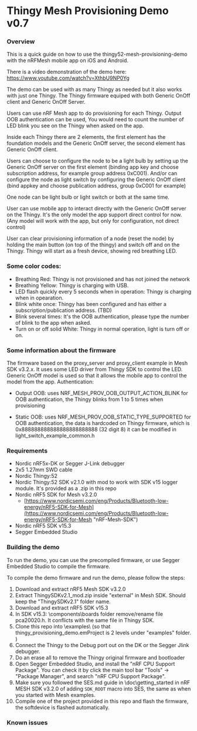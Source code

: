 # Thingy Mesh Provisioning Demo v0.7
### Overview
This is a quick guide on how to use the thingy52-mesh-provisioning-demo with the nRFMesh mobile app on iOS and Android.

There is a video demonstration of the demo here: https://www.youtube.com/watch?v=XthbU9NP0Yg

The demo can be used with as many Thingy as needed but it also works with just one Thingy. The Thingy firmware equiped with both Generic OnOff client and Generic OnOff Server.

Users can use nRF Mesh app to do provisioning for each Thingy. Output OOB authentication can be used, You would need to count the number of LED blink you see on the Thingy when asked on the app. 

Inside each Thingy there are 2 elements, the first element has the foundation models and the Generic OnOff server, the second element has Generic OnOff client.

Users can choose to configure the node to be a light bulb by setting up the Generic OnOff server on the first element (binding app key and choose subscription address, for example group address 0xC001). And/or can configure the node as light switch by configuring the Generic OnOff client (bind appkey and choose publication address, group 0xC001 for example)

One node can be light bulb or light switch or both at the same time. 

User can use mobile app to interact directly with the Generic OnOff server on the Thingy. It's the only model the app support direct control for now. 
(Any model will work with the app, but only for configuration, not direct control)

User can clear provisioning information of a node (reset the node) by holding the main button (on top of the thingy) and switch off and on the Thingy. Thingy will start as a fresh device, showing red breathing LED.

### Some color codes: 

- Breathing Red: Thingy is not provisioned and has not joined the network
- Breathing Yellow: Thingy is charging with USB. 
- LED flash quickly every 5 seconds when in operation: Thingy is charging when in opearation. 
- Blink white once: Thingy has been configured and has either a subscription/publication address.  (TBD)
- Blink several times: It's the OOB authentication, please type the number of blink to the app when asked. 
- Turn on or off solid White: Thingy in normal operation, light is turn off or on. 

### Some information about the firmware
The firmware based on the proxy_server and proxy_client example in Mesh SDK v3.2.x. It uses some LED driver from Thingy SDK to control the LED.
Generic OnOff model is used so that it allows the mobile app to control the model from the app. 
Authentication: 

- Output OOB: uses NRF_MESH_PROV_OOB_OUTPUT_ACTION_BLINK for OOB authentication, the Thingy blinks from 1 to 5 times when provisioning 

- Static OOB: uses NRF_MESH_PROV_OOB_STATIC_TYPE_SUPPORTED for OOB authentication, the data is hardcoded on Thingy firmware, which is 0x888888888888888888888888 (32 digit 8) it can be modified in light_switch_example_common.h

### Requirements
- Nordic nRF5x-DK or Segger J-Link debugger
- 2x5 1.27mm SWD cable
- Nordic Thingy:52 
- Nordic Thingy:52 SDK v2.1.0 with mod to work with SDK v15 logger module. It's provided as a .zip in this repo
- Nordic nRF5 SDK for Mesh v3.2.0
    - [https://www.nordicsemi.com/eng/Products/Bluetooth-low-energy/nRF5-SDK-for-Mesh](https://www.nordicsemi.com/eng/Products/Bluetooth-low-energy/nRF5-SDK-for-Mesh "nRF-Mesh-SDK")
- Nordic nRF5 SDK v15.3
- Segger Embedded Studio 

### Building the demo
To run the demo, you can use the precompiled firmware, or use Segger Embedded Studio to compile the firmware.

To compile the demo firmware and run the demo, please follow the steps:
1. Download and extract nRF5 Mesh SDK v3.2.0
2. Extract ThingySDKv2.1_mod.zip inside "external" in Mesh SDK. Should keep the "ThingySDKv2.1" folder name. 
3. Download and extract nRF5 SDK v15.3 
4. In SDK v15.3: \components\boards folder remove/rename file pca20020.h. It conflicts with the same file in Thingy SDK. 
4. Clone this repo into \examples\ (so that thingy_provisioning_demo.emProject is 2 levels under "examples" folder. )
5. Connect the Thingy to the Debug port out on the DK or the Segger Jlink debugger. 
6. Do an erase all to remove the Thingy original firmware and bootloader
7. Open Segger Embedded Studio, and install the "nRF CPU Support Package". You can check it by click the main tool bar "Tools" -> "Package Manager", and search "nRF CPU Support Package".
8. Make sure you followed the SES.md guide in \doc\getting_started in nRF MESH SDK v3.2.0 of adding `SDK_ROOT` macro into SES, the same as when you started with Mesh examples. 
9. Compile one of the project provided in this repo and flash the firmware, the softdevice is flashed automatically. 

### Known issues

 
 





